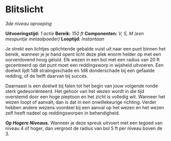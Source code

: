 # Blitslicht

_3de niveau_
_oproeping_

**Uitvoeringstijd:**
_1 actie_
**Bereik:**
_150 ft_
**Componenten:**
_V, S, M (een mespuntje metaalpoeder)_
**Looptijd:**
_Instantaan_

Je strekt een lichtjes oplichtende gebalde vuist uit naar een punt binnen het bereik, wanneer je je hand opent licht deze plek enorm helder op met een oorverdovend hoog geluid.
Elk wezen in een bol met een radius van 20 ft gecentreerd op dat punt moet een reddingsworp in wijsheid uitvoeren.
Een doelwit lijdt 1d8 stralingsschade en 1d8 donderschade bij een gefaalde redding, of de helft daarvan bij succes.

Daarnaast is een doelwit bij falen tot het begin van jouw volgende ronde sterk gedesoriënteerd.
Het gehoor van het wezen wordt in die tijd overstemd door een hoge pieptoon en het zicht is volledig wit.
Wanneer het wezen loopt of aanvalt, dan is dat in een onwillekeurige richting.
Verder hebben andere wezens voordeel bij een aanval op het wezen en het wezen zelf heeft nadeel op reddingsworpen in behendigheid.

**_Op Hogere Niveaus._**
Wanneer je deze spreuk uitvoert met een tegoed van niveau 4 of hoger, dan vergroot de radius van bol 5 ft per niveau boven de 3.
